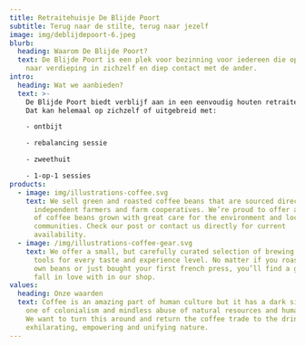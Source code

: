```yaml
---
title: Retraitehuisje De Blijde Poort
subtitle: Terug naar de stilte, terug naar jezelf
image: img/deblijdepoort-6.jpeg
blurb:
  heading: Waarom De Blijde Poort?
  text: De Blijde Poort is een plek voor bezinning voor iedereen die opzoek is
    naar verdieping in zichzelf en diep contact met de ander.
intro:
  heading: Wat we aanbieden?
  text: >-
    De Blijde Poort biedt verblijf aan in een eenvoudig houten retraitehuisje.
    Dat kan helemaal op zichzelf of uitgebreid met:

    - ontbijt

    - rebalancing sessie

    - zweethuit

    - 1-op-1 sessies
products:
  - image: img/illustrations-coffee.svg
    text: We sell green and roasted coffee beans that are sourced directly from
      independent farmers and farm cooperatives. We’re proud to offer a variety
      of coffee beans grown with great care for the environment and local
      communities. Check our post or contact us directly for current
      availability.
  - image: /img/illustrations-coffee-gear.svg
    text: We offer a small, but carefully curated selection of brewing gear and
      tools for every taste and experience level. No matter if you roast your
      own beans or just bought your first french press, you’ll find a gadget to
      fall in love with in our shop.
values:
  heading: Onze waarden
  text: Coffee is an amazing part of human culture but it has a dark side too –
    one of colonialism and mindless abuse of natural resources and human lives.
    We want to turn this around and return the coffee trade to the drink’s
    exhilarating, empowering and unifying nature.
---
```

